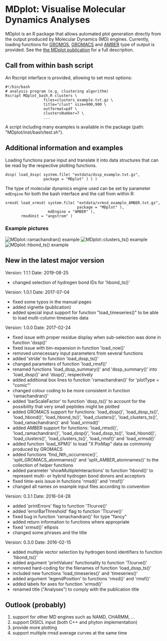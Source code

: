# MDplot: Visualise Molecular Dynamics Analyses
MDplot is an R package that allows automated plot generation directly from the output produced by Molecular Dynamics (MD) engines. Currently, loading functions for [GROMOS](http://www.gromos.net), [GROMACS](http://www.gromacs.org) and [AMBER](http://www.ambermd.org) type of output is provided. See the [the MDplot publication](https://journal.r-project.org/archive/2017/RJ-2017-007/RJ-2017-007.pdf) for a full description.

## Call from within bash script
An Rscript interface is provided, allowing to set most options:
```
#!/bin/bash
# analysis program (e.g. clustering algorithm)
Rscript MDplot_bash.R clusters \
                 files=clusters_example.txt.gz \
                 title="clust" size=900,900 \
                 outformat=pdf \
                 clustersNumber=7 \
                 ...
```

A script including many examples is available in the package (path: "MDplot/inst/bash/test.sh").

## Additional information and examples
Loading functions parse input and translate it into data structures that can be read by the respective plotting functions.

```
dssp( load_dssp( system.file( "extdata/dssp_example.txt.gz",
                 package = "MDplot" ) ) )
```

The type of molecular dynamics engine used can be set by parameter ```mdEngine``` for both the bash interface and the call from within R:

```
xrmsd( load_xrmsd( system.file( "extdata/xrmsd_example_AMBER.txt.gz",
                                package = "MDplot" ),
                   mdEngine = "AMBER" ),
       rmsdUnit = "angstrom" )
```

### Example pictures
![MDplot::ramachandran() example](http://margreitter.com/store/MDplot_github_ramachandran.png)
![MDplot::clusters_ts() example](http://margreitter.com/store/MDplot_github_clusters_ts.png)
![MDplot::hbond_ts() example](http://margreitter.com/store/MDplot_github_hbond_ts.png)

## New in the latest major version
Version: 1.1.1
Date: 2019-08-25

* changed selection of hydrogen bond IDs for 'hbond_ts()'

Version: 1.0.1
Date: 2017-07-04

* fixed some typos in the manual pages
* added vignette (publication)
* added special input support for function "load_timeseries()" to be able
  to load multi-column timeseries data

Version: 1.0.0
Date: 2017-02-24

* fixed issue with proper residue display when sub-selection was done in function 'dssp()'
* fixed issue with bin-expansion in function 'load_noe()'
* removed unnecessary input parameters from several functions
* added 'stride' to function 'load_dssp_ts()'
* changed parameters of function 'load_rmsf()'
* renamed functions 'load_dssp_summary()' and 'dssp_summary()' into
  'load_dssp()' and 'dssp()', respectively
* added additional box lines to function 'ramachandran()' for
  'plotType = "comic"'
* changed colour coding to be more consistent in function 'ramachandran()'
* added 'barScaleFactor' to function 'dssp_ts()' to account for the
  possibility that very small peptides might be plotted
* added GROMACS support for functions: 'load_dssp()', 'load_dssp_ts()',
  'load_hbond()', 'load_hbond_ts()', 'load_clusters()',
  'load_clusters_ts()', 'load_ramachandran()' and 'load_xrmsd()'
* added AMBER support for functions: 'load_rmsd()', 'load_ramachandran()',
  'load_dssp()', 'load_dssp_ts()', 'load_hbond()', 'load_clusters()',
  'load_clusters_ts()', 'load_rmsf()' and 'load_xrmsd()'
* added function 'load_XPM()' to load "X PixMap" data as commonly
  produced by GROMACS
* added functions 'find_Nth_occurrence()', 'split_GROMACS_atomnames()' and
  'split_AMBER_atomnames()' to the collection of helper functions
* added parameter 'showMultipleInteractions' to function 'hbond()' to
  represent multi- or hybrid hydrogen bond donors and acceptors
* fixed time-axis issue in functions 'rmsd()' and 'rmsf()'
* changed all names on example input files according to convention

Version: 0.3.1
Date: 2016-04-28

* added 'printErrors' flag to function 'TIcurve()'
* added 'errorBarThreshold' flag to function 'TIcurve()'
* fixed bug in function 'ramachandran()' for type "fancy"
* added return information to functions where appropriate
* fixed 'xrmsd()' ellipsis
* changed some phrases and the title

Version: 0.3.0
Date: 2016-02-15

* added multiple vector selection by hydrogen bond identifiers to function 'hbond_ts()'
* added argument 'printValues' functionality to function 'TIcurve()'
* removed hard-coding for the filenames of function 'load_dssp_ts()'
* included new functions 'load_timeseries()' and 'timeseries()'
* added argument 'legendPosition' to functions 'rmsd()' and 'rmsf()'
* added labels for axes for function 'xrmsd()'
* renamed title ("Analyses") to comply with the publication title

## Outlook (probably)
1. support for other MD engines such as NAMD, CHARMM, ...
2. support DISICL input (both C++ and phyton implementation)
3. provide more plotting
4. support multiple rmsd average curves at the same time
